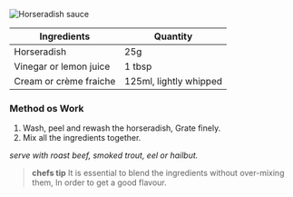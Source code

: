 ![Horseradish sauce](resource:assets/images/stocksoupssauces/horseradish.png)

| Ingredients               | Quantity               |
|---------------------------|------------------------|
| Horseradish               | 25g                    |
| Vinegar or lemon juice    | 1 tbsp                 |
| Cream or crème fraiche    | 125ml, lightly whipped |


### **Method os Work**
1. Wash, peel and rewash the horseradish, Grate finely.
2. Mix all the ingredients together.

*serve with roast beef, smoked trout, eel or hailbut.*

>**chefs tip**
> It is essential to blend the ingredients without over-mixing them, In order to get a good flavour.